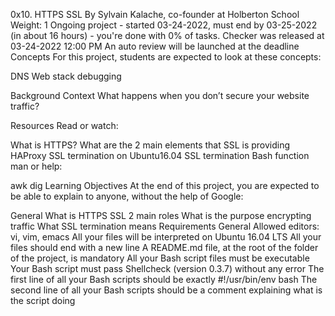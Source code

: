 0x10. HTTPS SSL
 By Sylvain Kalache, co-founder at Holberton School
  Weight: 1
   Ongoing project - started 03-24-2022, must end by 03-25-2022 (in about 16 hours) - you're done with 0% of tasks.
    Checker was released at 03-24-2022 12:00 PM
     An auto review will be launched at the deadline
     Concepts
     For this project, students are expected to look at these concepts:

DNS
Web stack debugging


Background Context
What happens when you don’t secure your website traffic?


Resources
Read or watch:

What is HTTPS?
What are the 2 main elements that SSL is providing
HAProxy SSL termination on Ubuntu16.04
SSL termination
Bash function
man or help:

awk
dig
Learning Objectives
At the end of this project, you are expected to be able to explain to anyone, without the help of Google:

General
What is HTTPS SSL 2 main roles
What is the purpose encrypting traffic
What SSL termination means
Requirements
General
Allowed editors: vi, vim, emacs
All your files will be interpreted on Ubuntu 16.04 LTS
All your files should end with a new line
A README.md file, at the root of the folder of the project, is mandatory
All your Bash script files must be executable
Your Bash script must pass Shellcheck (version 0.3.7) without any error
The first line of all your Bash scripts should be exactly #!/usr/bin/env bash
The second line of all your Bash scripts should be a comment explaining what is the script doing